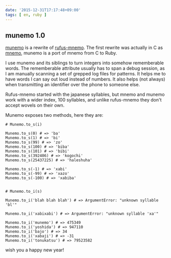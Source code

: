 ```yaml
---
date: '2015-12-31T17:17:48+09:00'
tags: [ en, ruby ]
---
```


## munemo 1.0

[munemo](https://github.com/jmettraux/munemo) is a rewrite of [rufus-mnemo](https://github.com/jmettraux/rufus-mnemo). The first rewrite was actually in C as [mnemo](https://github.com/flon-io/mnemo), munemo is a port of mnemo from C to Ruby.

I use munemo and its siblings to turn integers into somehow rememberable words. The rememberable attribute usually has to span a debug session, as I am manually scanning a set of grepped log files for patterns. It helps me to have words I can say out loud instead of numbers. It also helps (not always) when transmitting an identifier over the phone to someone else.

Rufus-mnemo started with the japanese syllables, but mnemo and munemo work with a wider index, 100 syllables, and unlike rufus-mnemo they don't accept wovels on their own.

Munemo exposes two methods, here they are:

<pre><code class="ruby"># Munemo.to_s(i)

Munemo.to_s(0) # => 'ba'
Munemo.to_s(1) # => 'bi'
Munemo.to_s(99) # => 'zo'
Munemo.to_s(100) # => 'biba'
Munemo.to_s(101) # => 'bibi'
Munemo.to_s(392406) # => 'kogochi'
Munemo.to_s(25437225) # => 'haleshuha'

Munemo.to_s(-1) # => 'xabi'
Munemo.to_s(-99) # => 'xazo'
Munemo.to_s(-100) # => 'xabiba'


# Munemo.to_i(s)

Munemo.to_i('blah blah blah') # => ArgumentError: "unknown syllable 'bl'"

Munemo.to_i('xabixabi') # => ArgumentError: "unknown syllable 'xa'"

Munemo.to_i('munemo') # => 475349
Munemo.to_i('yoshida') # => 947110
Munemo.to_i('bajo') # => 34
Munemo.to_i('xabaji') # => -31
Munemo.to_i('tonukatsu') # => 79523582
</code></pre>

wish you a happy new year!

